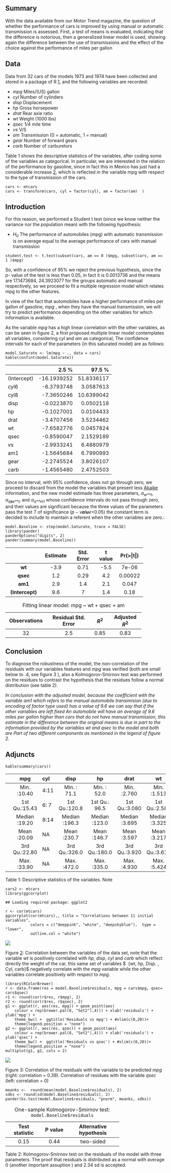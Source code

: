 Summary
-------

With the data available from our Motor Trend magazine, the question of
whether the performance of cars is improved by using manual or automatic
transmission is assessed. First, a test of means is evaluated,
indicating that the difference is notorious, then a generalized linear
model is used, showing again the difference between the use of
transmissions and the effect of the choice against the performance of
miles per gallon

Data
----

Data from 32 cars of the models 1973 and 1974 have been collected and
stored in a package of R
[1](http://stat.ethz.ch/R-manual/R-devel/library/datasets/html/mtcars.html),
and the following variables are recorded:

-   *mpg* Miles/(US) gallon  
-   *cyl* Number of cylinders  
-   *disp* Displacement
-   *hp* Gross horsepower
-   *drat* Rear axie ratio
-   *wt* Weight (1000 lbs)
-   *qsec* 1/4 mile time
-   *vs* V/S
-   *am* Transmission (0 = automatic, 1 = manual)  
-   *gear* Number of forward gears
-   *carb* Number of carburetors

Table 1 shows the descriptive statistics of the variables, after coding
some of the variables as categorical. In particular, we are interested
in the relation of the performance by gasoline, since in fact this in
Mexico has just had a considerable increase
[2](http://edition.cnn.com/2017/01/05/americas/mexico-protests-gas-price-hikes/),
which is reflected in the variable mpg with respect to the type of
transmission of the cars.

    cars <- mtcars
    cars <- transform(cars, cyl = factor(cyl), am = factor(am)  )

Introduction
------------

For this reason, we performed a Student t test (since we know neither
the variance nor the population mean) with the following hypothesis:

-   *H*<sub>0</sub> The performance of automobiles (mpg) with automatic
    transmission is on average equal to the average performance of cars
    with manual transmission

<!-- -->

    student.test <- t.test(subset(cars, am == 0 )$mpg, subset(cars, am == 1 )$mpg)

So, with a confidence of 95% we reject the previous hypothesis, since
the *p-* value of the test is less than 0.05, in fact it is 0.0013736
and the means are 17.1473684, 24.3923077 for the groups automatic and
manual respectively, so we proceed to fit a multiple regression model
which relates mpg to the other features.

In view of the fact that automobiles have a higher performance of miles
per gallon of gasoline, *mpg* , when they have the manual transmission,
we will try to predict performance depending on the other variables for
which information is available.

As the variable *mpg* has a high linear correlation with the other
variables, as can be seen in figure 2, a first proposed multiple linear
model contemplates all variables, considering *cyl* and *am* as
categorical, The confidence intervals for each of the parameters (in
this saturated model) are as follows:

    model.Saturate <- lm(mpg ~ ., data = cars)
    kable(confint(model.Saturate))

<table>
<thead>
<tr class="header">
<th align="left"></th>
<th align="right">2.5 %</th>
<th align="right">97.5 %</th>
</tr>
</thead>
<tbody>
<tr class="odd">
<td align="left">(Intercept)</td>
<td align="right">-16.1939252</td>
<td align="right">51.8336117</td>
</tr>
<tr class="even">
<td align="left">cyl6</td>
<td align="right">-6.3793748</td>
<td align="right">3.0587613</td>
</tr>
<tr class="odd">
<td align="left">cyl8</td>
<td align="right">-7.3650246</td>
<td align="right">10.6399042</td>
</tr>
<tr class="even">
<td align="left">disp</td>
<td align="right">-0.0223870</td>
<td align="right">0.0502118</td>
</tr>
<tr class="odd">
<td align="left">hp</td>
<td align="right">-0.1027001</td>
<td align="right">0.0104433</td>
</tr>
<tr class="even">
<td align="left">drat</td>
<td align="right">-3.4707456</td>
<td align="right">3.5234462</td>
</tr>
<tr class="odd">
<td align="left">wt</td>
<td align="right">-7.6582776</td>
<td align="right">0.0457824</td>
</tr>
<tr class="even">
<td align="left">qsec</td>
<td align="right">-0.8590047</td>
<td align="right">2.1529189</td>
</tr>
<tr class="odd">
<td align="left">vs</td>
<td align="right">-2.9933241</td>
<td align="right">6.4880979</td>
</tr>
<tr class="even">
<td align="left">am1</td>
<td align="right">-1.5645684</td>
<td align="right">6.7990993</td>
</tr>
<tr class="odd">
<td align="left">gear</td>
<td align="right">-2.2745524</td>
<td align="right">3.8026107</td>
</tr>
<tr class="even">
<td align="left">carb</td>
<td align="right">-1.4565480</td>
<td align="right">2.4752503</td>
</tr>
</tbody>
</table>

Since no interval, with 95% confidence, does not go through zero, we
proceed to discard from the model the variables that present less
[Akaike](https://en.wikipedia.org/wiki/Akaike_information_criterion)
information, and the new model estimade has three parameters,
*α*<sub>*w**t*</sub>, *α*<sub>*q**s**e**c*</sub> and
*α*<sub>*a**m*1</sub> whose confidence intervals do not pass through
zero, and their values are significant because the three values of the
parameters pass the test *T* of significance
(*p* − *v**a**l**u**e*&lt;0.05) the constant term is decided to include
to maintain a referent when the other variables are zero.:

    model.Baseline <- step(model.Saturate, trace = FALSE)
    library(pander)
    panderOptions("digits", 2)
    pander(summary(model.Baseline))

<table style="width:86%;">
<colgroup>
<col width="25%" />
<col width="15%" />
<col width="18%" />
<col width="13%" />
<col width="13%" />
</colgroup>
<thead>
<tr class="header">
<th align="center"> </th>
<th align="center">Estimate</th>
<th align="center">Std. Error</th>
<th align="center">t value</th>
<th align="center">Pr(&gt;|t|)</th>
</tr>
</thead>
<tbody>
<tr class="odd">
<td align="center"><strong>wt</strong></td>
<td align="center">-3.9</td>
<td align="center">0.71</td>
<td align="center">-5.5</td>
<td align="center">7e-06</td>
</tr>
<tr class="even">
<td align="center"><strong>qsec</strong></td>
<td align="center">1.2</td>
<td align="center">0.29</td>
<td align="center">4.2</td>
<td align="center">0.00022</td>
</tr>
<tr class="odd">
<td align="center"><strong>am1</strong></td>
<td align="center">2.9</td>
<td align="center">1.4</td>
<td align="center">2.1</td>
<td align="center">0.047</td>
</tr>
<tr class="even">
<td align="center"><strong>(Intercept)</strong></td>
<td align="center">9.6</td>
<td align="center">7</td>
<td align="center">1.4</td>
<td align="center">0.18</td>
</tr>
</tbody>
</table>

<table style="width:85%;">
<caption>Fitting linear model: mpg ~ wt + qsec + am</caption>
<colgroup>
<col width="20%" />
<col width="30%" />
<col width="11%" />
<col width="22%" />
</colgroup>
<thead>
<tr class="header">
<th align="center">Observations</th>
<th align="center">Residual Std. Error</th>
<th align="center"><span class="math inline"><em>R</em><sup>2</sup></span></th>
<th align="center">Adjusted <span class="math inline"><em>R</em><sup>2</sup></span></th>
</tr>
</thead>
<tbody>
<tr class="odd">
<td align="center">32</td>
<td align="center">2.5</td>
<td align="center">0.85</td>
<td align="center">0.83</td>
</tr>
</tbody>
</table>

Conclusion
----------

To diagnose the robustness of the model, the non-correlation of the
residuals with our variables features and *mpg* was verified (both are
small below to .4, see figure 3 ), also a Kolmogorov-Smirnov test was
performed on the residues to contrast the hypothesis that the residues
follow a normal distribution (see table 2).

*In conclusion with the adjusted model, because the coefficient with the
variable *am1* which refers to the manual automobile transimision (due
to encoding of factor type used) has a value of 9.6 we can say that if
the other variables are left fixed An automobile will have an average of
9.6 miles per gallon higher than cars that do not have manual
transmission, this estimate in the difference between the original means
is due in part to the information provided by the variables *wt* and
*qsec* to the model and both are Part of two different components as
mentioned in the legend of figure 2.*

Adjuncts
--------

    kable(summary(cars))

<table>
<thead>
<tr class="header">
<th align="left"></th>
<th align="center">mpg</th>
<th align="left">cyl</th>
<th align="center">disp</th>
<th align="center">hp</th>
<th align="center">drat</th>
<th align="center">wt</th>
<th align="center">qsec</th>
<th align="center">vs</th>
<th align="left">am</th>
<th align="center">gear</th>
<th align="center">carb</th>
</tr>
</thead>
<tbody>
<tr class="odd">
<td align="left"></td>
<td align="center">Min. :10.40</td>
<td align="left">4:11</td>
<td align="center">Min. : 71.1</td>
<td align="center">Min. : 52.0</td>
<td align="center">Min. :2.760</td>
<td align="center">Min. :1.513</td>
<td align="center">Min. :14.50</td>
<td align="center">Min. :0.0000</td>
<td align="left">0:19</td>
<td align="center">Min. :3.000</td>
<td align="center">Min. :1.000</td>
</tr>
<tr class="even">
<td align="left"></td>
<td align="center">1st Qu.:15.43</td>
<td align="left">6: 7</td>
<td align="center">1st Qu.:120.8</td>
<td align="center">1st Qu.: 96.5</td>
<td align="center">1st Qu.:3.080</td>
<td align="center">1st Qu.:2.581</td>
<td align="center">1st Qu.:16.89</td>
<td align="center">1st Qu.:0.0000</td>
<td align="left">1:13</td>
<td align="center">1st Qu.:3.000</td>
<td align="center">1st Qu.:2.000</td>
</tr>
<tr class="odd">
<td align="left"></td>
<td align="center">Median :19.20</td>
<td align="left">8:14</td>
<td align="center">Median :196.3</td>
<td align="center">Median :123.0</td>
<td align="center">Median :3.695</td>
<td align="center">Median :3.325</td>
<td align="center">Median :17.71</td>
<td align="center">Median :0.0000</td>
<td align="left">NA</td>
<td align="center">Median :4.000</td>
<td align="center">Median :2.000</td>
</tr>
<tr class="even">
<td align="left"></td>
<td align="center">Mean :20.09</td>
<td align="left">NA</td>
<td align="center">Mean :230.7</td>
<td align="center">Mean :146.7</td>
<td align="center">Mean :3.597</td>
<td align="center">Mean :3.217</td>
<td align="center">Mean :17.85</td>
<td align="center">Mean :0.4375</td>
<td align="left">NA</td>
<td align="center">Mean :3.688</td>
<td align="center">Mean :2.812</td>
</tr>
<tr class="odd">
<td align="left"></td>
<td align="center">3rd Qu.:22.80</td>
<td align="left">NA</td>
<td align="center">3rd Qu.:326.0</td>
<td align="center">3rd Qu.:180.0</td>
<td align="center">3rd Qu.:3.920</td>
<td align="center">3rd Qu.:3.610</td>
<td align="center">3rd Qu.:18.90</td>
<td align="center">3rd Qu.:1.0000</td>
<td align="left">NA</td>
<td align="center">3rd Qu.:4.000</td>
<td align="center">3rd Qu.:4.000</td>
</tr>
<tr class="even">
<td align="left"></td>
<td align="center">Max. :33.90</td>
<td align="left">NA</td>
<td align="center">Max. :472.0</td>
<td align="center">Max. :335.0</td>
<td align="center">Max. :4.930</td>
<td align="center">Max. :5.424</td>
<td align="center">Max. :22.90</td>
<td align="center">Max. :1.0000</td>
<td align="left">NA</td>
<td align="center">Max. :5.000</td>
<td align="center">Max. :8.000</td>
</tr>
</tbody>
</table>

Table 1: Descriptive statistics of the variables. Note

    cars2 <- mtcars
    library(ggcorrplot)

    ## Loading required package: ggplot2

    r <- cor(mtcars)
    ggcorrplot(cor(mtcars),, title = "Correlations between 11 initial variables",
               colors = c("deeppink", "white", "deepskyblue"),  type = "lower",
               outline.col = "white")

![](cars_files/figure-markdown_strict/correlations-1.png)

Figure
[2](http://edition.cnn.com/2017/01/05/americas/mexico-protests-gas-price-hikes/):
Correlation between the variables of the data set, note that the
variable *wt* is positively correlated with *hp*, *disp*, *cyl* and
*carb* which reflect directly the weight of the car, this same set of
variables $  {wt, hp, Disp. , Cyl, carb}$ negatively correlate with the
*mpg* variable while the other variables correlate positively with
respect to *mpg*.

    library(RColorBrewer)
    r <- data.frame(res = model.Baseline$residuals, mpg = cars$mpg, qsec= cars$qsec)
    r1 <- round(cor(r$res, r$mpg), 2)
    r2 <- round(cor(r$res, r$qsec), 2) 
    g1 <- ggplot(r, aes(res, mpg)) + geom_point(aes(
        colour = rep(brewer.pal(8, "Set2"),4))) + xlab('residuals') + ylab('mpg') +
        theme_bw() +  ggtitle('Residuals vs mpg') + #xlim(c(0,20))+
        theme(legend.position = "none")
    g2 <- ggplot(r, aes(res, qsec)) + geom_point(aes(
        colour = rep(brewer.pal(8, "Set2"),4))) + xlab('residuals') + ylab('qsec') +
        theme_bw() +  ggtitle('Residuals vs qsec') + #xlim(c(0,20))+
        theme(legend.position = "none")
    multiplot(g1, g2, cols = 2)

![](cars_files/figure-markdown_strict/corre-1.png)

Figure 3: Correlation of the residuals with the variable to be predicted
*mpg* (right: correlation = 0.39). Correlation of residues with the
variable *qsec* (left: correlation = 0)

    meanks <-  round(mean(model.Baseline$residuals), 2)
    sdks <- round(sd(model.Baseline$residuals), 2)
    pander(ks.test(model.Baseline$residuals, "pnorm", meanks, sdks))

<table style="width:71%;">
<caption>One-sample Kolmogorov-Smirnov test: <code>model.Baseline$residuals</code></caption>
<colgroup>
<col width="23%" />
<col width="13%" />
<col width="33%" />
</colgroup>
<thead>
<tr class="header">
<th align="center">Test statistic</th>
<th align="center">P value</th>
<th align="center">Alternative hypothesis</th>
</tr>
</thead>
<tbody>
<tr class="odd">
<td align="center">0.15</td>
<td align="center">0.44</td>
<td align="center">two-sided</td>
</tr>
</tbody>
</table>

Table 2: Kolmogorov-Smirnov test on the residuals of the model with
three parameters. The proof that residuals is distributed as a normal
with average 0 (another important assuption ) and 2.34 sd is accepted.
